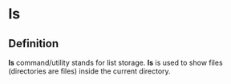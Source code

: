 # ls

## Definition
**ls** command/utility stands for list storage.
**ls** is used to show files (directories are files) inside the current directory.